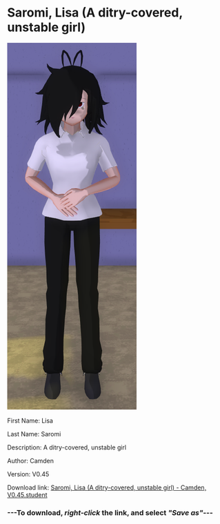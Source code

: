 # Saromi, Lisa (A ditry-covered, unstable girl)

<img src = "https://raw.githubusercontent.com/Arbiter1223/Daigaku-Gurashi-Custom-Students/master/Students/Files/Saromi%2C%20Lisa%20(A%20ditry-covered%2C%20unstable%20girl).png">

First Name: Lisa

Last Name: Saromi

Description: A ditry-covered, unstable girl

Author: Camden

Version: V0.45

Download link: <a href="https://raw.githubusercontent.com/Arbiter1223/Daigaku-Gurashi-Custom-Students/master/Students/Files/Saromi%2C%20Lisa%20(A%20ditry-covered%2C%20unstable%20girl)%20-%20Camden%2C%20V0.45.student">Saromi, Lisa (A ditry-covered, unstable girl) - Camden, V0.45.student</a>

### ---**To download, _right-click_ the link, and select _"Save as"_**---
